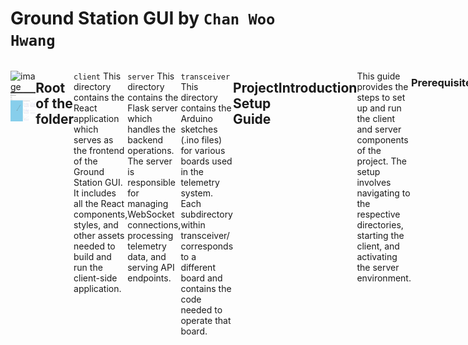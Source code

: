 # Ground Station GUI by `Chan Woo Hwang`
<div style="display: flex; flex-direction: row;">
    
![image](doc/Home.png)
![image](doc/Telemetry.png)

## Root of the folder
```
├── client
    ├──src
    ├──public
├── server
    ├──app.py
    ├──venv
├── transceiver
└── README.md
```

```client``` 
This directory contains the React application which serves as the frontend of the Ground Station GUI. It includes all the React components, styles, and other assets needed to build and run the client-side application.

```server```
This directory contains the Flask server which handles the backend operations. The server is responsible for managing WebSocket connections, processing telemetry data, and serving API endpoints.

```transceiver```
This directory contains the Arduino sketches (.ino files) for various boards used in the telemetry system. Each subdirectory within transceiver/ corresponds to a different board and contains the code needed to operate that board.

## Project Setup Guide
## Introduction
This guide provides the steps to set up and run the client and server components of the project. The setup involves navigating to the respective directories, starting the client, and activating the server environment.

### Prerequisites
Node.js and npm installed
Python and pip installed
Virtual environment setup for the server
## Setup Steps
### Terminal 1 (T1): Client Setup
Navigate to the client directory:

```
cd root/client
Start the client:
```

```
npm start
```
### Terminal 2 (T2): Server Setup

#### Activate the virtual environment:
For Windows:
```
venv\Scripts\activate
```
For Linux/Mac:
```
source venv/Scripts/activate
```

#### Install the dependencies:

For Windows:
```
setup.bat
```
For Linux/Mac:
```
source setup.sh
```
#### Navigate to the server directory
```
cd ../server
```
#### Run the server:

```
python app.py
```
## Additional Information
Ensure both the client and server are running simultaneously in separate terminals. <br>
The client will be accessible at the specified URL once started.<br>
The server will be running on the configured port as defined in app.py.<br>
Feel free to modify any section to better suit your project's specific needs or to add any additional information that may be required.<br>
